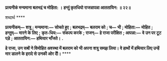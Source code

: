 **प्रत्यनीकं मन्यमाना बलभद्रं च मोहिता: ।** **हन्तुं कृतधियो राजन्नापन्ना आततायिन: ॥ २२॥** 

शब्दार्थ **** 

**प्रत्यनीकम्—** **शत्रु** **; मन्यमाना:—** **सोचते हुए** **; बलभद्रम्—** **बलराम को** **; च—** **भी** **; मोहिता:—** **मोहित** **; हन्तुम्—** **मारने के लिए** **;** **कृत-धिय:—** **संकल्प करके** **; राजन्—** **हे राजा परीक्षित** **; आपन्ना:—** **वे उन पर टूट पड़े** **; आततायिन:—** **हथियार भाँजते।** **.** 

**हे राजा, उन सबों ने विमोहित अवस्था में बलराम को भी अपना शत्रु समझ लिया। वे हाथों** **में हथियार लिए उन्हें मार डालने के इरादे से उनकी ओर दौे।** **** 